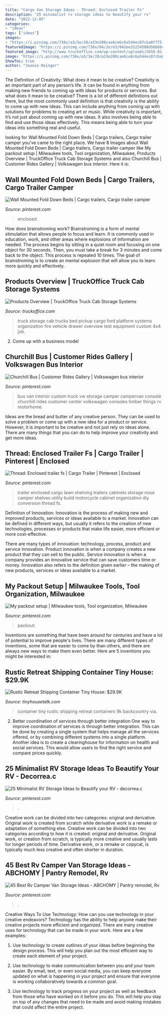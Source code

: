 ```yaml
---
title: "Cargo Van Storage Ideas - Thread: Enclosed Trailer Fs"
description: "25 minimalist rv storage ideas to beautify your rv"
date: "2022-12-05"
categories:
- "ideas"
tags: ["ideas"]
images:
- "https://i.pinimg.com/736x/a3/3e/20/a33e200cae6ce6c6a544ec87cba0f775--lawn-trailer-camper-trailer.jpg"
featuredImage: "https://i.pinimg.com/736x/04/2e/e3/042ee31224508d58b6bc4d150b9c393e.jpg"
featured_image: "http://www.truckoffice.com/wp-content/uploads/2016-01-23-23.49.59-465x620.jpg"
image: "https://i.pinimg.com/736x/a3/3e/20/a33e200cae6ce6c6a544ec87cba0f775--lawn-trailer-camper-trailer.jpg"
ShowToc: true
author: "Joanie Reinger"
---
```



The Definition of Creativity: What does it mean to be creative?
Creativity is an important part of any person’s life. It can be found in anything from making new friends to coming up with ideas for products or services. But what does it mean to be creative? There is a lot of different definitions out there, but the most commonly used definition is that creativity is the ability to come up with new ideas. This can include anything from coming up with solutions for problems to creating art or music. While creativity is important, it’s not just about coming up with new ideas. It also involves being able to find and use those ideas effectively. This means being able to turn your ideas into something real and useful.

	

		
looking for Wall Mounted Fold Down Beds | Cargo trailers, Cargo trailer camper you've came to the right place. We have 8 Images about Wall Mounted Fold Down Beds | Cargo trailers, Cargo trailer camper like My packout setup | Milwaukee tools, Tool organization, Milwaukee, Products Overview | TruckOffice Truck Cab Storage Systems and also Churchill Bus | Customer Rides Gallery | Volkswagen bus interior. Here it is:
		
    
## Wall Mounted Fold Down Beds | Cargo Trailers, Cargo Trailer Camper

<img loading=lazy src="https://i.pinimg.com/736x/04/2e/e3/042ee31224508d58b6bc4d150b9c393e.jpg" onerror="this.onerror=null;this.src='https://tse3.mm.bing.net/th?id=OIP.HDBmz4oBCANsf7a-hBOIkQHaHa&amp;pid=15.1';" alt="Wall Mounted Fold Down Beds | Cargo trailers, Cargo trailer camper">

_Source: pinterest.com_

>enclosed. 

	

How does brainstroming work?
Brainstroming is a form of mental stimulation that allows people to focus and learn. It is commonly used in education, work, and other areas where explosions of information are needed. The process begins by sitting in a quiet room and focusing on one object for 30 seconds. Then, you must take a break for 3 minutes and come back to the object. This process is repeated 10 times. The goal of brainstroming is to create an mental explosion that will allow you to learn more quickly and effectively.

    
## Products Overview | TruckOffice Truck Cab Storage Systems

<img loading=lazy src="http://www.truckoffice.com/wp-content/uploads/2016-01-23-23.49.59-465x620.jpg" onerror="this.onerror=null;this.src='https://tse1.mm.bing.net/th?id=OIP.Qpz5BJuwX2shGYxYQHXHpwAAAA&amp;pid=15.1';" alt="Products Overview | TruckOffice Truck Cab Storage Systems">

_Source: truckoffice.com_

>truck storage cab trucks bed pickup cargo ford platform systems organization fire vehicle drawer overview test equipment custom 4x4 job. 

	

2. Come up with a business model

    
## Churchill Bus | Customer Rides Gallery | Volkswagen Bus Interior

<img loading=lazy src="https://i.pinimg.com/736x/bf/e7/f5/bfe7f5f583f5886625cff3a914ce0644--motor-home-vw-bus.jpg" onerror="this.onerror=null;this.src='https://tse2.mm.bing.net/th?id=OIP.JVAtiCEfcf4OH6l7XwvbpgAAAA&amp;pid=15.1';" alt="Churchill Bus | Customer Rides Gallery | Volkswagen bus interior">

_Source: pinterest.com_

>bus van interior custom truck vw storage camper campervan console churchill rides customer center volkswagen consoles timber things rv motorhome. 

	

Ideas are the bread and butter of any creative person. They can be used to solve a problem or come up with a new idea for a product or service. However, it is important to be creative and not just rely on ideas alone. There are many things that you can do to help improve your creativity and get more ideas.

    
## Thread: Enclosed Trailer Fs | Cargo Trailer | Pinterest | Enclosed

<img loading=lazy src="https://i.pinimg.com/736x/a3/3e/20/a33e200cae6ce6c6a544ec87cba0f775--lawn-trailer-camper-trailer.jpg" onerror="this.onerror=null;this.src='https://tse3.mm.bing.net/th?id=OIP.TlYqKpFfL67IAoOEMwt2uQHaFh&amp;pid=15.1';" alt="Thread: Enclosed trailer fs | Cargo Trailer | Pinterest | Enclosed">

_Source: pinterest.com_

>trailer enclosed cargo lawn shelving trailers cabinets storage nose camper shelves utility build motorcycle cabinet organization diy conversion thread fs. 

	

Definition of Innovation:
Innovation is the process of making new and improved products, services or ideas available to a market. Innovation can be defined in different ways, but usually it refers to the creation of new technologies, processes or products that make life easier, more efficient or more cost-effective.

There are many types of innovation: technology, process, product and service innovation. Product innovation is when a company creates a new product that they can sell to the public. Service innovation is when a company provides an innovative service that can save customers time or money. Innovation also refers to the definition given earlier – the making of new products, services or ideas available to a market.

    
## My Packout Setup | Milwaukee Tools, Tool Organization, Milwaukee

<img loading=lazy src="https://i.pinimg.com/736x/3e/90/9e/3e909e10575512d422acd7fbaf9da5bf.jpg" onerror="this.onerror=null;this.src='https://tse4.mm.bing.net/th?id=OIP.UyNwUNJvGeOV2vDE1-PRoQHaJ3&amp;pid=15.1';" alt="My packout setup | Milwaukee tools, Tool organization, Milwaukee">

_Source: pinterest.com_

>packout. 

	

Inventions are something that have been around for centuries and have a lot of potential to improve people's lives. There are many different types of inventions, some that are easier to come by than others, and there are always new ways to make them even better. Here are 5 inventions you might be interested in: 

    
## Rustic Retreat Shipping Container Tiny House: $29.9K

<img loading=lazy src="https://tinyhousetalk.com/wp-content/uploads/Rustic-Retreat-Shipping-Container-Tiny-House-005-600x800.jpg" onerror="this.onerror=null;this.src='https://tse2.mm.bing.net/th?id=OIP.vdQwyWxZeTg_rFoN--BJTQHaJ4&amp;pid=15.1';" alt="Rustic Retreat Shipping Container Tiny House: $29.9K">

_Source: tinyhousetalk.com_

>container tiny rustic shipping retreat containers 9k backcountry via. 

	

2) Better coordination of services through better integration
One way to improve coordination of services is through better integration. This can be done by creating a single system that helps manage all the services offered, or by combining different systems into a single platform. Another idea is to create a clearinghouse for information on health and social services. This would allow users to find the right service and compare prices quickly.

    
## 25 Minimalist RV Storage Ideas To Beautify Your RV - Decorrea.c

<img loading=lazy src="https://i.pinimg.com/736x/3b/58/8b/3b588b16a5a639352d146d03bf4e80e8.jpg" onerror="this.onerror=null;this.src='https://tse3.mm.bing.net/th?id=OIP.XJ7k_pzXxzYsJBvxptLgDQHaLI&amp;pid=15.1';" alt="25 Minimalist RV Storage Ideas to Beautify your RV - decorrea.c">

_Source: pinterest.com_

>. 

	

Creative work can be divided into two categories: original and derivative. Original work is created from scratch while derivative work is a remake or adaptation of something else.
Creative work can be divided into two categories according to how it is created: original and derivative. Original work, or creation from scratch, is typically more creative and usually lasts for longer periods of time. Derivative work, or a remake or copycat, is typically much less creative and often shorter in duration.

    
## 45 Best Rv Camper Van Storage Ideas - ABCHOMY | Pantry Remodel, Rv

<img loading=lazy src="https://i.pinimg.com/736x/44/ba/5b/44ba5b44c410d872714a28b9cc3ca151.jpg" onerror="this.onerror=null;this.src='https://tse1.mm.bing.net/th?id=OIP.NMdWV3OQlFj3oRv5LVp5ywHaLH&amp;pid=15.1';" alt="45 Best Rv Camper Van Storage Ideas - ABCHOMY | Pantry remodel, Rv">

_Source: pinterest.com_

>. 

	

Creative Ways To Use Technology: How can you use technology in your creative endeavors?
Technology has the ability to help anyone make their creative projects more efficient and organized. There are many creative uses for technology that can be made in your work. Here are a few examples:
1. Use technology to create outlines of your ideas before beginning the design process. This will help you plan out the most efficient way to create each element of your project.

2. Use technology to make communication between you and your team easier. By email, text, or even social media, you can keep everyone updated on what is happening in your project and ensure that everyone is working collaboratively towards a common goal.

3. Use technology to track progress on your project as well as feedback from those who have worked on it before you do. This will help you stay on top of any changes that need to be made and avoid making mistakes that could affect the entire project.

